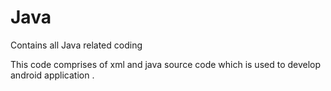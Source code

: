 # Java
Contains all Java related coding

This code comprises of xml and java source code which is used to develop android application .
